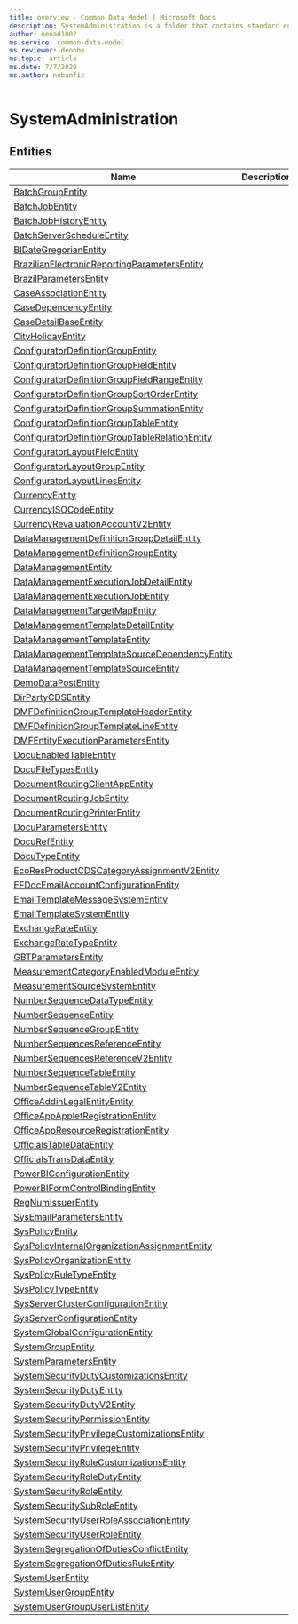 ```yaml
---
title: overview - Common Data Model | Microsoft Docs
description: SystemAdministration is a folder that contains standard entities related to the Common Data Model.
author: nenad1002
ms.service: common-data-model
ms.reviewer: deonhe
ms.topic: article
ms.date: 7/7/2020
ms.author: nebanfic
---
```


# SystemAdministration


## Entities

|Name|Description|
|---|---|
|[BatchGroupEntity](BatchGroupEntity.md)||
|[BatchJobEntity](BatchJobEntity.md)||
|[BatchJobHistoryEntity](BatchJobHistoryEntity.md)||
|[BatchServerScheduleEntity](BatchServerScheduleEntity.md)||
|[BIDateGregorianEntity](BIDateGregorianEntity.md)||
|[BrazilianElectronicReportingParametersEntity](BrazilianElectronicReportingParametersEntity.md)||
|[BrazilParametersEntity](BrazilParametersEntity.md)||
|[CaseAssociationEntity](CaseAssociationEntity.md)||
|[CaseDependencyEntity](CaseDependencyEntity.md)||
|[CaseDetailBaseEntity](CaseDetailBaseEntity.md)||
|[CityHolidayEntity](CityHolidayEntity.md)||
|[ConfiguratorDefinitionGroupEntity](ConfiguratorDefinitionGroupEntity.md)||
|[ConfiguratorDefinitionGroupFieldEntity](ConfiguratorDefinitionGroupFieldEntity.md)||
|[ConfiguratorDefinitionGroupFieldRangeEntity](ConfiguratorDefinitionGroupFieldRangeEntity.md)||
|[ConfiguratorDefinitionGroupSortOrderEntity](ConfiguratorDefinitionGroupSortOrderEntity.md)||
|[ConfiguratorDefinitionGroupSummationEntity](ConfiguratorDefinitionGroupSummationEntity.md)||
|[ConfiguratorDefinitionGroupTableEntity](ConfiguratorDefinitionGroupTableEntity.md)||
|[ConfiguratorDefinitionGroupTableRelationEntity](ConfiguratorDefinitionGroupTableRelationEntity.md)||
|[ConfiguratorLayoutFieldEntity](ConfiguratorLayoutFieldEntity.md)||
|[ConfiguratorLayoutGroupEntity](ConfiguratorLayoutGroupEntity.md)||
|[ConfiguratorLayoutLinesEntity](ConfiguratorLayoutLinesEntity.md)||
|[CurrencyEntity](CurrencyEntity.md)||
|[CurrencyISOCodeEntity](CurrencyISOCodeEntity.md)||
|[CurrencyRevaluationAccountV2Entity](CurrencyRevaluationAccountV2Entity.md)||
|[DataManagementDefinitionGroupDetailEntity](DataManagementDefinitionGroupDetailEntity.md)||
|[DataManagementDefinitionGroupEntity](DataManagementDefinitionGroupEntity.md)||
|[DataManagementEntity](DataManagementEntity.md)||
|[DataManagementExecutionJobDetailEntity](DataManagementExecutionJobDetailEntity.md)||
|[DataManagementExecutionJobEntity](DataManagementExecutionJobEntity.md)||
|[DataManagementTargetMapEntity](DataManagementTargetMapEntity.md)||
|[DataManagementTemplateDetailEntity](DataManagementTemplateDetailEntity.md)||
|[DataManagementTemplateEntity](DataManagementTemplateEntity.md)||
|[DataManagementTemplateSourceDependencyEntity](DataManagementTemplateSourceDependencyEntity.md)||
|[DataManagementTemplateSourceEntity](DataManagementTemplateSourceEntity.md)||
|[DemoDataPostEntity](DemoDataPostEntity.md)||
|[DirPartyCDSEntity](DirPartyCDSEntity.md)||
|[DMFDefinitionGroupTemplateHeaderEntity](DMFDefinitionGroupTemplateHeaderEntity.md)||
|[DMFDefinitionGroupTemplateLineEntity](DMFDefinitionGroupTemplateLineEntity.md)||
|[DMFEntityExecutionParametersEntity](DMFEntityExecutionParametersEntity.md)||
|[DocuEnabledTableEntity](DocuEnabledTableEntity.md)||
|[DocuFileTypesEntity](DocuFileTypesEntity.md)||
|[DocumentRoutingClientAppEntity](DocumentRoutingClientAppEntity.md)||
|[DocumentRoutingJobEntity](DocumentRoutingJobEntity.md)||
|[DocumentRoutingPrinterEntity](DocumentRoutingPrinterEntity.md)||
|[DocuParametersEntity](DocuParametersEntity.md)||
|[DocuRefEntity](DocuRefEntity.md)||
|[DocuTypeEntity](DocuTypeEntity.md)||
|[EcoResProductCDSCategoryAssignmentV2Entity](EcoResProductCDSCategoryAssignmentV2Entity.md)||
|[EFDocEmailAccountConfigurationEntity](EFDocEmailAccountConfigurationEntity.md)||
|[EmailTemplateMessageSystemEntity](EmailTemplateMessageSystemEntity.md)||
|[EmailTemplateSystemEntity](EmailTemplateSystemEntity.md)||
|[ExchangeRateEntity](ExchangeRateEntity.md)||
|[ExchangeRateTypeEntity](ExchangeRateTypeEntity.md)||
|[GBTParametersEntity](GBTParametersEntity.md)||
|[MeasurementCategoryEnabledModuleEntity](MeasurementCategoryEnabledModuleEntity.md)||
|[MeasurementSourceSystemEntity](MeasurementSourceSystemEntity.md)||
|[NumberSequenceDataTypeEntity](NumberSequenceDataTypeEntity.md)||
|[NumberSequenceEntity](NumberSequenceEntity.md)||
|[NumberSequenceGroupEntity](NumberSequenceGroupEntity.md)||
|[NumberSequencesReferenceEntity](NumberSequencesReferenceEntity.md)||
|[NumberSequencesReferenceV2Entity](NumberSequencesReferenceV2Entity.md)||
|[NumberSequenceTableEntity](NumberSequenceTableEntity.md)||
|[NumberSequenceTableV2Entity](NumberSequenceTableV2Entity.md)||
|[OfficeAddinLegalEntityEntity](OfficeAddinLegalEntityEntity.md)||
|[OfficeAppAppletRegistrationEntity](OfficeAppAppletRegistrationEntity.md)||
|[OfficeAppResourceRegistrationEntity](OfficeAppResourceRegistrationEntity.md)||
|[OfficialsTableDataEntity](OfficialsTableDataEntity.md)||
|[OfficialsTransDataEntity](OfficialsTransDataEntity.md)||
|[PowerBIConfigurationEntity](PowerBIConfigurationEntity.md)||
|[PowerBIFormControlBindingEntity](PowerBIFormControlBindingEntity.md)||
|[RegNumIssuerEntity](RegNumIssuerEntity.md)||
|[SysEmailParametersEntity](SysEmailParametersEntity.md)||
|[SysPolicyEntity](SysPolicyEntity.md)||
|[SysPolicyInternalOrganizationAssignmentEntity](SysPolicyInternalOrganizationAssignmentEntity.md)||
|[SysPolicyOrganizationEntity](SysPolicyOrganizationEntity.md)||
|[SysPolicyRuleTypeEntity](SysPolicyRuleTypeEntity.md)||
|[SysPolicyTypeEntity](SysPolicyTypeEntity.md)||
|[SysServerClusterConfigurationEntity](SysServerClusterConfigurationEntity.md)||
|[SysServerConfigurationEntity](SysServerConfigurationEntity.md)||
|[SystemGlobalConfigurationEntity](SystemGlobalConfigurationEntity.md)||
|[SystemGroupEntity](SystemGroupEntity.md)||
|[SystemParametersEntity](SystemParametersEntity.md)||
|[SystemSecurityDutyCustomizationsEntity](SystemSecurityDutyCustomizationsEntity.md)||
|[SystemSecurityDutyEntity](SystemSecurityDutyEntity.md)||
|[SystemSecurityDutyV2Entity](SystemSecurityDutyV2Entity.md)||
|[SystemSecurityPermissionEntity](SystemSecurityPermissionEntity.md)||
|[SystemSecurityPrivilegeCustomizationsEntity](SystemSecurityPrivilegeCustomizationsEntity.md)||
|[SystemSecurityPrivilegeEntity](SystemSecurityPrivilegeEntity.md)||
|[SystemSecurityRoleCustomizationsEntity](SystemSecurityRoleCustomizationsEntity.md)||
|[SystemSecurityRoleDutyEntity](SystemSecurityRoleDutyEntity.md)||
|[SystemSecurityRoleEntity](SystemSecurityRoleEntity.md)||
|[SystemSecuritySubRoleEntity](SystemSecuritySubRoleEntity.md)||
|[SystemSecurityUserRoleAssociationEntity](SystemSecurityUserRoleAssociationEntity.md)||
|[SystemSecurityUserRoleEntity](SystemSecurityUserRoleEntity.md)||
|[SystemSegregationOfDutiesConflictEntity](SystemSegregationOfDutiesConflictEntity.md)||
|[SystemSegregationOfDutiesRuleEntity](SystemSegregationOfDutiesRuleEntity.md)||
|[SystemUserEntity](SystemUserEntity.md)||
|[SystemUserGroupEntity](SystemUserGroupEntity.md)||
|[SystemUserGroupUserListEntity](SystemUserGroupUserListEntity.md)||
